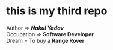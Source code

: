 # this is my third repo
Author => <b><i>Nakul Yadav</b></i>
<br>
Occupation => <b>Software Developer</b>
<br>
Dream = To buy a <b>Range Rover</b>
